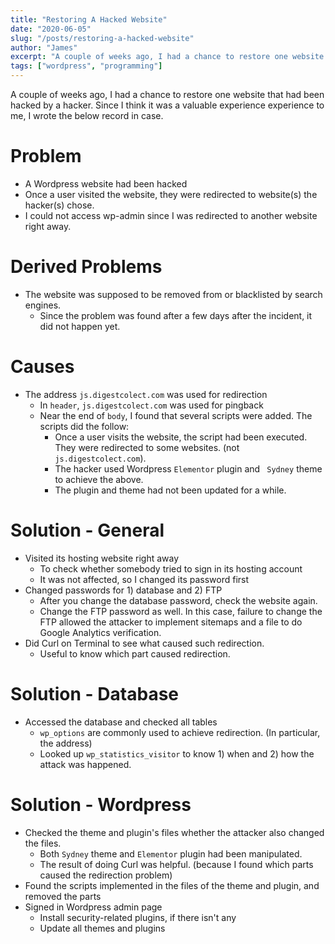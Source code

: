 ```yaml
---
title: "Restoring A Hacked Website"
date: "2020-06-05"
slug: "/posts/restoring-a-hacked-website"
author: "James"
excerpt: "A couple of weeks ago, I had a chance to restore one website that had been hacked by a hacker. Since I think it was a valuable experience experience to me, I wrote the below record in case."
tags: ["wordpress", "programming"]
---
```


A couple of weeks ago, I had a chance to restore one website that had been hacked by a hacker. Since I think it was a valuable experience experience to me, I wrote the below record in case. 

# Problem
- A Wordpress website had been hacked
- Once a user visited the website, they were redirected to website(s) the hacker(s) chose.
- I could not access wp-admin since I was redirected to another website right away.

# Derived Problems
- The website was supposed to be removed from or blacklisted by search engines.
    - Since the problem was found after a few days after the incident, it did not happen yet.

# Causes
- The address `js.digestcolect.com` was used for redirection 
    - In `header`, `js.digestcolect.com` was used for pingback
    - Near the end of `body`, I found that several scripts were added. The scripts did the follow:
        - Once a user visits the website, the script had been executed. They were redirected to some websites. (not `js.digestcolect.com`).
        - The hacker used Wordpress  `Elementor` plugin and ` Sydney` theme to achieve the above.
        - The plugin and theme had not been updated for a while.
 
# Solution - General
- Visited its hosting website right away
    - To check whether somebody tried to sign in its hosting account
    - It was not affected, so I changed its password first
- Changed passwords for 1) database and 2) FTP
    - After you change the database password, check the website again. 
    - Change the FTP password as well. In this case, failure to change the FTP allowed the attacker to implement sitemaps and a file to do Google Analytics verification.
- Did Curl on Terminal to see what caused such redirection.
    - Useful to know which part caused redirection.

# Solution - Database
- Accessed the database and checked all tables
    - `wp_options` are commonly used to achieve redirection. (In particular, the address)
    - Looked up `wp_statistics_visitor` to know 1) when and 2) how the attack was happened.

# Solution - Wordpress
- Checked the theme and plugin's files whether the attacker also changed the files.
    - Both `Sydney` theme and `Elementor` plugin had been manipulated.
    - The result of doing Curl was helpful. (because I found which parts caused the redirection problem)
- Found the scripts implemented in the files of the theme and plugin, and removed the parts
- Signed in Wordpress admin page
    - Install security-related plugins, if there isn't any
    - Update all themes and plugins
